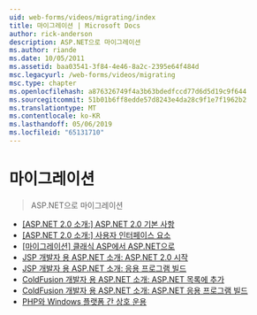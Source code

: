 ```yaml
---
uid: web-forms/videos/migrating/index
title: 마이그레이션 | Microsoft Docs
author: rick-anderson
description: ASP.NET으로 마이그레이션
ms.author: riande
ms.date: 10/05/2011
ms.assetid: baa03541-3f84-4e46-8a2c-2395e64f484d
msc.legacyurl: /web-forms/videos/migrating
msc.type: chapter
ms.openlocfilehash: a876326749f4a3b63bdedfccd77d6d5d19c9f644
ms.sourcegitcommit: 51b01b6ff8edde57d8243e4da28c9f1e7f1962b2
ms.translationtype: MT
ms.contentlocale: ko-KR
ms.lasthandoff: 05/06/2019
ms.locfileid: "65131710"
---
```

# <a name="migrating"></a>마이그레이션

> ASP.NET으로 마이그레이션

- [[ASP.NET 2.0 소개:] ASP.NET 2.0 기본 사항](intro-to-aspnet-20-aspnet-20-fundamentals.md)
- [[ASP.NET 2.0 소개:] 사용자 인터페이스 요소](intro-to-aspnet-20-user-interface-elements.md)
- [[마이그레이션] 클래식 ASP에서 ASP.NET으로](migrating-from-classic-asp-to-aspnet.md)
- [JSP 개발자 용 ASP.NET 소개: ASP.NET 2.0 시작](intro-to-aspnet-for-jsp-developers-welcome-to-aspnet-20.md)
- [JSP 개발자 용 ASP.NET 소개: 응용 프로그램 빌드](intro-to-aspnet-for-jsp-developers-building-applications.md)
- [ColdFusion 개발자 용 ASP.NET 소개: ASP.NET 목록에 추가](intro-to-aspnet-for-coldfusion-developers-adding-aspnet-to-your-repertoire.md)
- [ColdFusion 개발자 용 ASP.NET 소개: ASP.NET 응용 프로그램 빌드](introduction-to-aspnet-for-coldfusion-developers-building-an-aspnet-application.md)
- [PHP와 Windows 플랫폼 간 상호 운용](interop-between-php-and-the-windows-platform.md)
